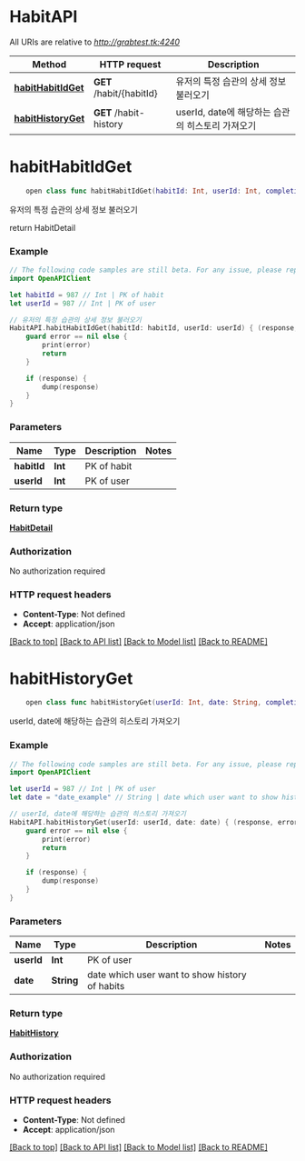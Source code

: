 # HabitAPI

All URIs are relative to *http://grabtest.tk:4240*

Method | HTTP request | Description
------------- | ------------- | -------------
[**habitHabitIdGet**](HabitAPI.md#habithabitidget) | **GET** /habit/{habitId} | 유저의 특정 습관의 상세 정보 불러오기
[**habitHistoryGet**](HabitAPI.md#habithistoryget) | **GET** /habit-history | userId, date에 해당하는 습관의 히스토리 가져오기


# **habitHabitIdGet**
```swift
    open class func habitHabitIdGet(habitId: Int, userId: Int, completion: @escaping (_ data: HabitDetail?, _ error: Error?) -> Void)
```

유저의 특정 습관의 상세 정보 불러오기

return HabitDetail

### Example 
```swift
// The following code samples are still beta. For any issue, please report via http://github.com/OpenAPITools/openapi-generator/issues/new
import OpenAPIClient

let habitId = 987 // Int | PK of habit
let userId = 987 // Int | PK of user

// 유저의 특정 습관의 상세 정보 불러오기
HabitAPI.habitHabitIdGet(habitId: habitId, userId: userId) { (response, error) in
    guard error == nil else {
        print(error)
        return
    }

    if (response) {
        dump(response)
    }
}
```

### Parameters

Name | Type | Description  | Notes
------------- | ------------- | ------------- | -------------
 **habitId** | **Int** | PK of habit | 
 **userId** | **Int** | PK of user | 

### Return type

[**HabitDetail**](HabitDetail.md)

### Authorization

No authorization required

### HTTP request headers

 - **Content-Type**: Not defined
 - **Accept**: application/json

[[Back to top]](#) [[Back to API list]](../README.md#documentation-for-api-endpoints) [[Back to Model list]](../README.md#documentation-for-models) [[Back to README]](../README.md)

# **habitHistoryGet**
```swift
    open class func habitHistoryGet(userId: Int, date: String, completion: @escaping (_ data: HabitHistory?, _ error: Error?) -> Void)
```

userId, date에 해당하는 습관의 히스토리 가져오기

### Example 
```swift
// The following code samples are still beta. For any issue, please report via http://github.com/OpenAPITools/openapi-generator/issues/new
import OpenAPIClient

let userId = 987 // Int | PK of user
let date = "date_example" // String | date which user want to show history of habits

// userId, date에 해당하는 습관의 히스토리 가져오기
HabitAPI.habitHistoryGet(userId: userId, date: date) { (response, error) in
    guard error == nil else {
        print(error)
        return
    }

    if (response) {
        dump(response)
    }
}
```

### Parameters

Name | Type | Description  | Notes
------------- | ------------- | ------------- | -------------
 **userId** | **Int** | PK of user | 
 **date** | **String** | date which user want to show history of habits | 

### Return type

[**HabitHistory**](HabitHistory.md)

### Authorization

No authorization required

### HTTP request headers

 - **Content-Type**: Not defined
 - **Accept**: application/json

[[Back to top]](#) [[Back to API list]](../README.md#documentation-for-api-endpoints) [[Back to Model list]](../README.md#documentation-for-models) [[Back to README]](../README.md)

